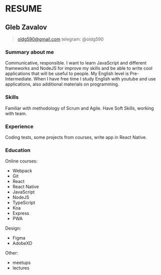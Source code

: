 # RESUME

## Gleb Zavalov

> oldg590@gmail.com
> telegram: @oldg590

### Summary about me

Communicative, responsible. I want to learn JavaScript and different frameworks and NodeJS for improve my skills and be able to write cool applications that will be useful to people. My English level is Pre-Intermediate. When I have free time I study English with youtube and use applications, also additional materials on programming.

### Skills

Familiar with methodology of Scrum and Agile. Have Soft Skills, working with team.

### Experience

Coding tests, some projects from courses, write app in React Native.

### Education

Online courses:

- Webpack
- Git
- React
- React Native
- JavaScript
- NodeJS
- TypeScript
- Koa
- Express
- PWA

Design:

- Figma
- AdobeXD

Other:

- meetups
- lectures
